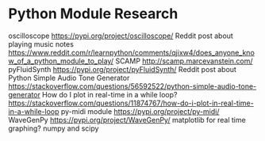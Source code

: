 # Python Module Research
oscilloscope https://pypi.org/project/oscilloscope/
Reddit post about playing music notes https://www.reddit.com/r/learnpython/comments/qjixw4/does_anyone_know_of_a_python_module_to_play/
SCAMP http://scamp.marcevanstein.com/
pyFluidSynth https://pypi.org/project/pyFluidSynth/
Reddit post about Python Simple Audio Tone Generator https://stackoverflow.com/questions/56592522/python-simple-audio-tone-generator
How do I plot in real-time in a while loop? https://stackoverflow.com/questions/11874767/how-do-i-plot-in-real-time-in-a-while-loop
py-midi module https://pypi.org/project/py-midi/
WaveGenPy https://pypi.org/project/WaveGenPy/
matplotlib for real time graphing?
numpy and scipy